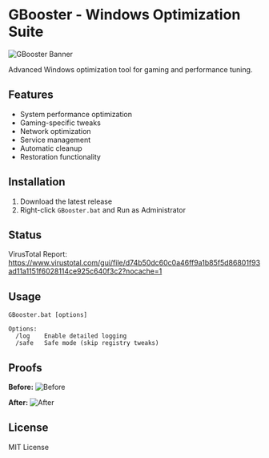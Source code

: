 # GBooster - Windows Optimization Suite

![GBooster Banner](https://yummyspins.com/wp-content/uploads/2018/08/Booster-Logo.jpg)

Advanced Windows optimization tool for gaming and performance tuning.

## Features
- System performance optimization
- Gaming-specific tweaks
- Network optimization
- Service management
- Automatic cleanup
- Restoration functionality

## Installation
1. Download the latest release
2. Right-click `GBooster.bat` and Run as Administrator

## Status
VirusTotal Report: https://www.virustotal.com/gui/file/d74b50dc60c0a46ff9a1b85f5d86801f93ad11a1151f6028114ce925c640f3c2?nocache=1

## Usage
```
GBooster.bat [options]

Options:
  /log    Enable detailed logging
  /safe   Safe mode (skip registry tweaks)
```

## Proofs

**Before:**
![Before](https://media.discordapp.net/attachments/1335994773361922141/1348104400614326303/Screenshot_447.png?ex=67ce3f8f&is=67ccee0f&hm=7c2560ebeb999df0b53cc75efb2371ed4f85d67d8887d911fc481911b94f621c&=&format=webp&quality=lossless&width=340&height=113)

**After:**
![After](https://cdn.discordapp.com/attachments/1335994773361922141/1348106261002195046/Screenshot_449.png?ex=67ce414b&is=67ccefcb&hm=4eea187d1e21d1130d3ef26595df2d08b7936a81b0673dbc250e1b229acdc842&format=webp&quality=lossless&width=335&height=108)


## License
MIT License
